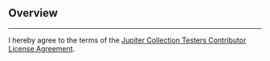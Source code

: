 ## Overview

<!-- Please describe your changes here and list any open questions you might have. -->

---

I hereby agree to the terms of the
[Jupiter Collection Testers Contributor License Agreement](https://github.com/jbduncan/jupiter-collection-testers/blob/master/CONTRIBUTING.md#jupiter-collection-testers-contributor-license-agreement).
